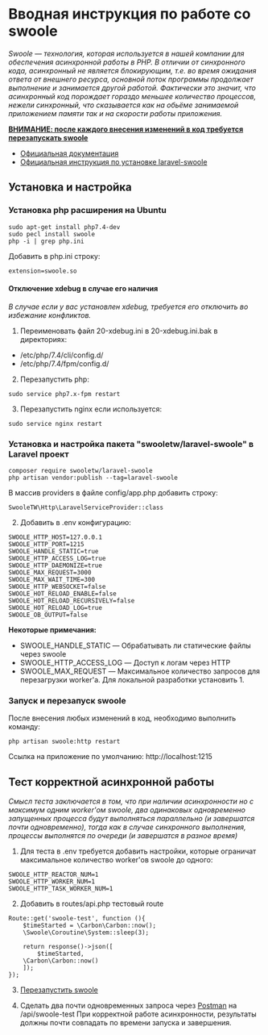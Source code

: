 
# Вводная инструкция по работе со swoole

*Swoole — технология, которая используется в нашей компании для обеспечения асинхронной работы в PHP. В отличии от синхронного кода, асинхронный не является блокирующим, т.е. во время ожидания ответа от внешнего ресурса, основной поток программы продолжает выполнение и занимается другой работой. Фактически это значит, что асинхронный код порождает гораздо меньшее количество процессов, нежели синхронный, что сказывается как на обьёме занимаемой приложением памяти так и на скорости работы приложения.*

[**ВНИМАНИЕ: после каждого внесения изменений в код требуется перезапускать swoole**](https://github.com/MineFinanceGroup/swoole-tutorial/blob/master/README.md#%D0%B7%D0%B0%D0%BF%D1%83%D1%81%D0%BA-%D0%B8-%D0%BF%D0%B5%D1%80%D0%B5%D0%B7%D0%B0%D0%BF%D1%83%D1%81%D0%BA-swoole)

- [Официальная документация](https://www.swoole.co.uk/docs/)
- [Официальная инструкция по установке laravel-swoole](https://github.com/swooletw/laravel-swoole/wiki/4.-Installation)


## Установка и настройка

### Установка php расширения на Ubuntu

```
sudo apt-get install php7.4-dev
sudo pecl install swoole
php -i | grep php.ini
```

Добавить в php.ini строку:
```
extension=swoole.so
```

#### Отключение xdebug в случае его наличия
*В случае если у вас установлен xdebug, требуется его отключить во избежание конфликтов.*

1. Переименовать файл 20-xdebug.ini в 20-xdebug.ini.bak в директориях:
- /etc/php/7.4/cli/config.d/ 
- /etc/php/7.4/fpm/config.d/

2. Перезапустить php:
```
sudo service php7.x-fpm restart 
```

3. Перезапустить nginx если используется:
```
sudo service nginx restart
```


### Установка и настройка пакета "swooletw/laravel-swoole" в Laravel проект

```
composer require swooletw/laravel-swoole
php artisan vendor:publish --tag=laravel-swoole
```

В массив providers в файле config/app.php добавить строку:
```
SwooleTW\Http\LaravelServiceProvider::class
```

2. Добавить в .env конфигурацию:

```
SWOOLE_HTTP_HOST=127.0.0.1
SWOOLE_HTTP_PORT=1215
SWOOLE_HANDLE_STATIC=true
SWOOLE_HTTP_ACCESS_LOG=true
SWOOLE_HTTP_DAEMONIZE=true
SWOOLE_MAX_REQUEST=3000
SWOOLE_MAX_WAIT_TIME=300
SWOOLE_HTTP_WEBSOCKET=false
SWOOLE_HOT_RELOAD_ENABLE=false
SWOOLE_HOT_RELOAD_RECURSIVELY=false
SWOOLE_HOT_RELOAD_LOG=true
SWOOLE_OB_OUTPUT=false
```

**Некоторые примечания:**
- SWOOLE_HANDLE_STATIC — Обрабатывать ли статические файлы через swoole
- SWOOLE_HTTP_ACCESS_LOG — Доступ к логам через HTTP
- SWOOLE_MAX_REQUEST — Максимальное количество запросов для перезагрузки worker'a. Для локальной разработки установить 1.


### Запуск и перезапуск swoole

После внесения любых изменений в код, необходимо выполнить команду:
```
php artisan swoole:http restart
```

Ссылка на приложение по умолчанию: http://localhost:1215


## Тест корректной асинхронной работы

*Смысл теста заключается в том, что при наличии асинхронности но с максимум одним worker'ом swoole, два одинаковых одновременно запущенных процесса будут выполняться параллельно (и завершатся почти одновременно), тогда как в случае синхронного выполнения, процессы выполнятся по очереди (и завершатся в разное время)*

1. Для теста в .env требуется добавить настройки, которые ограничат максимальное количество worker'ов swoole до одного:
```
SWOOLE_HTTP_REACTOR_NUM=1
SWOOLE_HTTP_WORKER_NUM=1
SWOOLE_HTTP_TASK_WORKER_NUM=1
```

2. Добавить в routes/api.php тестовый route
```
Route::get('swoole-test', function (){
    $timeStarted = \Carbon\Carbon::now();
    \Swoole\Coroutine\System::sleep(3);

    return response()->json([
    	$timeStarted, 
	\Carbon\Carbon::now()
    ]);    
});
```

3. [Перезапустить swoole](https://github.com/MineFinanceGroup/swoole-tutorial/blob/master/README.md#%D0%B7%D0%B0%D0%BF%D1%83%D1%81%D0%BA-%D0%B8-%D0%BF%D0%B5%D1%80%D0%B5%D0%B7%D0%B0%D0%BF%D1%83%D1%81%D0%BA-swoole)

4. Сделать два почти одновременных запроса через [Postman](https://www.postman.com/) на /api/swoole-test 
При корректной работе асинхронности, результаты должны почти совпадать по времени запуска и завершения.


